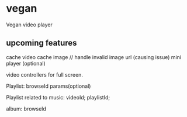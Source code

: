 # vegan
Vegan video player

## upcoming features
cache video
cache image // handle invalid image url (causing issue)
mini player (optional)

video controllers for full screen.

Playlist:
    browseId
    params(optional)

Playlist related to music:
    videoId;
    playlistId;

album:
    browseId